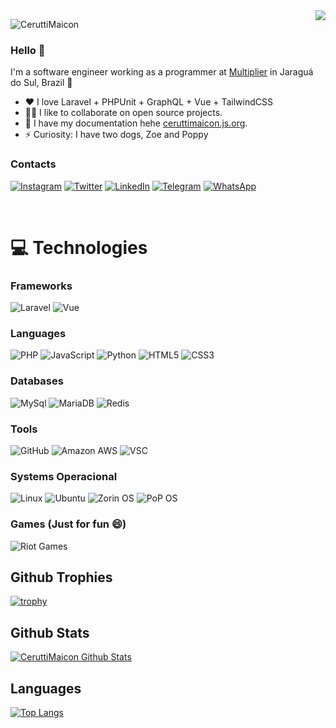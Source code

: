 <img align="right" src="https://sentralservers.files.wordpress.com/2016/08/when-the-design-failings-we_ve-been-warning-of-since-forever-finally-bite-hard.gif" />

<p align="left"> <img src="https://komarev.com/ghpvc/?username=CeruttiMaicon&label=Profile%20views&color=0e75b6&style=flat" alt="CeruttiMaicon" /> </p>

### Hello 👋

I'm a software engineer working as a programmer at [Multiplier](https://multiplier.com.br/) in Jaraguá do Sul, Brazil 🌆

- ♥ I love Laravel + PHPUnit + GraphQL + Vue + TailwindCSS
- 🧑‍💻 I like to collaborate on open source projects.
- 💬 I have my documentation hehe [ceruttimaicon.js.org](https://ceruttimaicon.js.org/).
- ⚡ Curiosity: I have two dogs, Zoe and Poppy

### Contacts

[![Instagram](https://img.shields.io/badge/Instagram-E4405F?style=for-the-badge&logo=instagram&logoColor=white)](https://www.instagram.com/maicon.cerutti/)
[![Twitter](https://img.shields.io/badge/Twitter-1DA1F2?style=for-the-badge&logo=twitter&logoColor=white)](https://twitter.com/CeruttiMaicon)
[![LinkedIn](https://img.shields.io/badge/LinkedIn-0077B5?style=for-the-badge&logo=linkedin&logoColor=white)](https://www.linkedin.com/in/maicon-cerutti/)
[![Telegram](https://img.shields.io/badge/Telegram-2CA5E0?style=for-the-badge&logo=telegram&logoColor=white)](https://t.me/CeruttiMaicon)
[![WhatsApp](https://img.shields.io/badge/WhatsApp-25D366?style=for-the-badge&logo=whatsapp&logoColor=white)](https://web.whatsapp.com/send?phone=5547984294833&text=Olá)

<br/>

# 💻 Technologies

### Frameworks

![Laravel](https://img.shields.io/badge/Laravel-FF2D20?style=for-the-badge&logo=laravel&logoColor=white)
![Vue](https://img.shields.io/badge/Vue.js-35495E?style=for-the-badge&logo=vue.js&logoColor=4FC08D)

### Languages

![PHP](https://img.shields.io/badge/PHP-777BB4?style=for-the-badge&logo=php&logoColor=white)
![JavaScript](https://img.shields.io/badge/javascript-%23323330.svg?style=for-the-badge&logo=javascript&logoColor=%23F7DF1E)
![Python](https://img.shields.io/badge/Python-14354C?style=for-the-badge&logo=python&logoColor=white) 
![HTML5](https://img.shields.io/badge/html5-%23E34F26.svg?style=for-the-badge&logo=html5&logoColor=white)
![CSS3](https://img.shields.io/badge/css3-%231572B6.svg?style=for-the-badge&logo=css3&logoColor=white)

### Databases

![MySql](https://img.shields.io/badge/MySQL-00000F?style=for-the-badge&logo=mysql&logoColor=white)
![MariaDB](https://img.shields.io/badge/MariaDB-003545?style=for-the-badge&logo=mariadb&logoColor=white)
![Redis](https://img.shields.io/badge/redis-%23DD0031.svg?&style=for-the-badge&logo=redis&logoColor=white)

### Tools

![GitHub](https://img.shields.io/badge/GitHub-100000?style=for-the-badge&logo=github&logoColor=white)
![Amazon AWS](https://img.shields.io/badge/Amazon_AWS-FF9900?style=for-the-badge&logo=amazonaws&logoColor=white)
![VSC](https://img.shields.io/badge/Visual_Studio_Code-0078D4?style=for-the-badge&logo=visual%20studio%20code&logoColor=white)

### Systems Operacional

![Linux](https://img.shields.io/badge/Linux-FCC624?style=for-the-badge&logo=linux&logoColor=black)
![Ubuntu](https://img.shields.io/badge/Ubuntu-E95420?style=for-the-badge&logo=ubuntu&logoColor=white)
![Zorin OS](https://img.shields.io/badge/Zorin%20OS-0CC1F3?style=for-the-badge&logo=zorin&logoColor=white)
![PoP OS](https://img.shields.io/badge/Pop!_OS-48B9C7?style=for-the-badge&logo=Pop!_OS&logoColor=white)

### Games (Just for fun 😄)

![Riot Games](https://img.shields.io/badge/Riot_Games-D32936?style=for-the-badge&logo=riot-games&logoColor=white)

## Github Trophies

[![trophy](https://github-profile-trophy.vercel.app/?username=CeruttiMaicon&theme=dracula)](https://github.com/ryo-ma/github-profile-trophy)

## Github Stats

[![CeruttiMaicon Github Stats](https://github-readme-stats.vercel.app/api?username=CeruttiMaicon&count_private=true&theme=dracula&show_icons=true)](https://github-readme-stats.vercel.app)

## Languages

[![Top Langs](https://github-readme-stats.vercel.app/api/top-langs/?username=CeruttiMaicon&layout=compact&theme=dracula)](https://github.com/anuraghazra/github-readme-stats)
